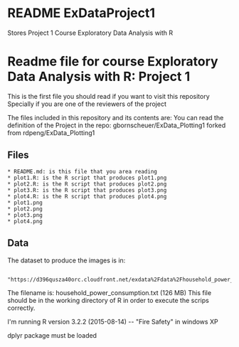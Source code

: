 # README ExDataProject1
Stores Project 1 Course Exploratory Data Analysis with R

# Readme file for course Exploratory Data Analysis with R: Project 1

This is the first file you should read if you want to visit this repository
Specially if you are one of the reviewers of the project

The files included in this repository and its contents are:
You can read the definition of the Project in the repo: gbornscheuer/ExData_Plotting1 forked from rdpeng/ExData_Plotting1

## Files

	* README.md: is this file that you area reading
	* plot1.R: is the R script that produces plot1.png 
	* plot2.R: is the R script that produces plot2.png
	* plot3.R: is the R script that produces plot3.png
	* plot4.R: is the R script that produces plot4.png
	* plot1.png
	* plot2.png
	* plot3.png
	* plot4.png
	
## Data	 
The dataset to produce the images is in:

	 "https://d396qusza40orc.cloudfront.net/exdata%2Fdata%2Fhousehold_power_consumption.zip"
	 
The filename is: household_power_consumption.txt (126 MB)
This file should be in the working directory of R in order to execute the scrips correctly.

I'm running R version 3.2.2 (2015-08-14) -- "Fire Safety" in windows XP

dplyr package must be loaded

